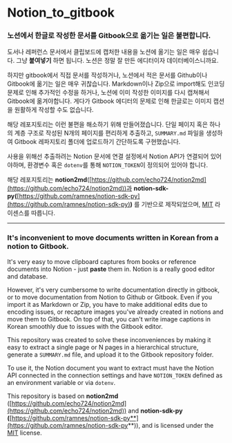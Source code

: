 # Notion_to_gitbook

### 노션에서 한글로 작성한 문서를 Gitbook으로 옮기는 일은 불편합니다.

도서나 레퍼런스 문서에서 클립보드에 캡처한 내용을 노션에 옮기는 일은 매우 쉽습니다. 그냥 **붙여넣기** 하면 됩니다. 노션은 정말 잘 만든 에디터이자 데이터베이스니까요.

하지만 gitbook에서 직접 문서를 작성하거나, 노션에서 적은 문서를 Github이나 Gitbook에 옮기는 일은 매우 귀찮습니다. Markdown이나 Zip으로 import해도 인코딩 문제로 인해 추가적인 수정을 하거나, 노션에 이미 작성한 이미지를 다시 캡쳐해서 Gitbook에 옮겨야합니다. 게다가 Gitbook 에디터의 문제로 인해 한글로는 이미지 캡션을 원활하게 작성할 수도 없습니다. 

해당 레포지토리는 이런 불편을 해소하기 위해 만들어졌습니다. 단일 페이지 혹은 하나의 계층 구조로 작성된 N개의 페이지를 편리하게 추출하고, `SUMMARY.md` 파일을 생성하여 Gitbook 레파지토리 폴더에 업로드하기 간단하도록 구현했습니다.

사용을 위해선 추출하려는 Notion 문서에 연결 설정에서 Notion API가 연결되어 있어야하며, 환경변수 혹은 `dotenv`를 통해 `NOTION_TOKEN`이 정의되어 있어야 합니다.

해당 레포지토리는 **notion2md**([https://github.com/echo724/notion2md](https://github.com/echo724/notion2md))과 **notion-sdk-py(**[https://github.com/ramnes/notion-sdk-py](https://github.com/ramnes/notion-sdk-py)**)** 를 기반으로 제작되었으며, [MIT](https://choosealicense.com/licenses/mit/) 라이센스를 따릅니다.

---

### It's inconvenient to move documents written in Korean from a notion to Gitbook.

It's very easy to move clipboard captures from books or reference documents into Notion - just **paste** them in. Notion is a really good editor and database.

However, it's very cumbersome to write documentation directly in gitbook, or to move documentation from Notion to Github or Gitbook. Even if you import it as Markdown or Zip, you have to make additional edits due to encoding issues, or recapture images you've already created in notions and move them to Gitbook. On top of that, you can't write image captions in Korean smoothly due to issues with the Gitbook editor.

This repository was created to solve these inconveniences by making it easy to extract a single page or N pages in a hierarchical structure, generate a `SUMMARY.md` file, and upload it to the Gitbook repository folder.

To use it, the Notion document you want to extract must have the Notion API connected in the connection settings and have `NOTION_TOKEN` defined as an environment variable or via `dotenv`.

This repository is based on **notion2md** ([https://github.com/echo724/notion2md](https://github.com/echo724/notion2md)) and **notion-sdk-py (**[https://github.com/ramnes/notion-sdk-py**](https://github.com/ramnes/notion-sdk-py**)), and is licensed under the [MIT](https://choosealicense.com/licenses/mit/) license.
